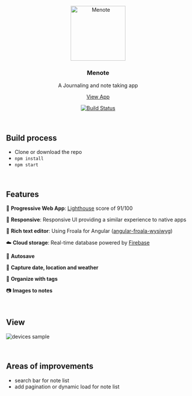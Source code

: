 <p align="center">
  <a href="https://menote.ca">
    <img alt="Menote" title="Menote" src="https://github.com/dpetla/ng-journal-app/blob/master/src/assets/images/icons-192.png" width="150">
  </a>
</p>
<h3 align="center">Menote</h3>
<p align="center">
  A Journaling and note taking app
</p>

<p align="center">
  <a href="https://menote.ca">View App</a>
</p>

<p align="center">
  <a href="https://travis-ci.org/dpetla/ng-journal-app">
    <img alt="Build Status" src="https://travis-ci.org/dpetla/ng-journal-app.svg?branch=master">
  </a>
</p>

<br>

## Build process

- Clone or download the repo
- `npm install`
- `npm start`

 <br>

## Features

:rocket: **Progressive Web App**: [Lighthouse](https://github.com/GoogleChrome/lighthouse) score of 91/100

:iphone: **Responsive**: Responsive UI providing a similar experience to native apps

:pencil: **Rich text editor**: Using Froala for Angular ([angular-froala-wysiwyg](https://github.com/froala/angular-froala-wysiwyg))

:cloud: **Cloud storage**: Real-time database powered by [Firebase](https://github.com/firebase)

:floppy_disk: **Autosave**

:date: **Capture date, location and weather**

:bookmark_tabs: **Organize with tags**

:camera: **Images to notes**

<br>

## View

![devices sample](https://github.com/dpetla/ng-journal-app/blob/master/src/assets/images/devices_sample_opt-min.png)

<br>

## Areas of improvements

- search bar for note list
- add pagination or dynamic load for note list
